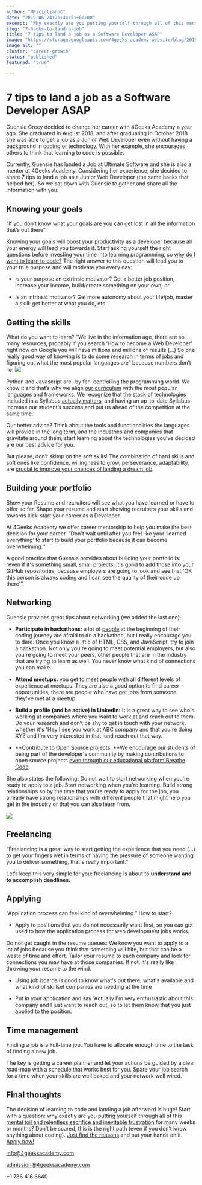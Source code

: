 ```yaml
---
author: "MRiciglianoC"
date: "2019-06-24T20:44:51+00:00"
excerpt: "Why exactly are you putting yourself through all of this mental toil and relentless sacrifice and inevitable frustration for many weeks or months?"
slug: "7-hacks-to-land-a-job"
title: "7 tips to land a job as a Software Developer ASAP"
image: "https://storage.googleapis.com/4geeks-academy-website/blog/2019/06/GUENSE-01-1024x513.jpg"
image_alt: ""
cluster: "career-growth"
status: "published"
featured: "true"

---
```


# 7 tips to land a job as a Software Developer ASAP


Guensie Grecy decided to change her career with 4Geeks Academy a year ago. She graduated in August 2018, and after graduating in October 2018 she was able to get a job as a Junior Web Developer even without having a background in coding or technology. With her example, she encourages others to think that learning to code is possible.

Currently, Guensie has landed a Job at Ultimate Software and she is also a mentor at 4Geeks Academy. Considering her experience, she decided to share 7 tips to land a job as a Junior Web Developer (the same hacks that helped her). So we sat down with Guensie to gather and share all the information with you:


## Knowing your goals


“If you don’t know what your goals are you can get lost in all the information that’s out there” 

Knowing your goals will boost your productivity as a developer because all your energy will lead you towards it. Start asking yourself the right questions before investing your time into learning programming, so [why do I want to learn to code?](https://medium.com/elium-academy/learn-to-code-setting-your-goals-and-the-golden-circle-rule-33139cd107fe) The right answer to this question will lead you to your true purpose and will motivate you every day:



 	
  * Is your purpose an extrinsic motivator? Get a better job position, increase your income, build/create something on your own; or

 	
  * Is an intrinsic motivator? Get more autonomy about your life/job, master a skill: get better at what you do, etc.




## Getting the skills


What do you want to learn? “We live in the information age, there are so many resources, probably if you search ‘How to become a Web Developer’ right now on Google you will have millions and millions of results (...) So one really good way of knowing is to do some research in terms of jobs and figuring out what the most popular languages are” because numbers don’t lie: ![](https://storage.googleapis.com/4geeks-academy-website/blog/2019/06/Screen-Shot-2019-06-24-at-4.30.38-PM.png)

Python and Javascript are -by far- controlling the programming world. We know it and that’s why we align [our curriculum](https://storage.googleapis.com/4geeks-academy-website/syllabus/downtown-miami/SYLLABUS%20ONLINE%20II.pdf) with the most popular languages and frameworks. We recognize that the stack of technologies included in a Syllabus [actually matters](https://4geeksacademy.com), and having an up-to-date Syllabus increase our student’s success and put us ahead of the competition at the same time.

Our better advice? Think about the tools and functionalities the languages will provide in the long term, and the industries and companies that gravitate around them; start learning about the technologies you’ve decided are our best advice for you.

But please, don’t skimp on the soft skills! The combination of hard skills and soft ones like confidence, willingness to grow, perseverance, adaptability, are [crucial to improve your chances of landing a dream job](https://business.linkedin.com/talent-solutions/blog/trends-and-research/2018/the-most-in-demand-hard-and-soft-skills-of-2018).


## Building your portfolio


Show your Resume and recruiters will see what you have learned or have to offer so far. Shape your resume and start showing recruiters your skills and towards kick-start your career as a Developer. 

At 4Geeks Academy we offer career mentorship to help you make the best decision for your career. “Don't wait until after you feel like your ‘learned everything’ to start to build your portfolio because it can become overwhelming.''

A good practice that Guensie provides about building your portfolio is: “even if it's something small, small projects, it's good to add those into your GitHub repositories, because employers are going to look and see that 'OK this person is always coding and I can see the quality of their code up there'”.


## Networking


Guensie provides great tips about networking (we added the last one):



 	
  * **Participate in hackathons**: a lot of [people](/us/coding-bootcamps/choosing-coding-bootcamp) at the beginning of their coding journey are afraid to do a hackathon, but I really encourage you to dare. Once you know a little of HTML, CSS, and JavaScript, try to join a hackathon. Not only you're going to meet potential employers, but also you're going to meet your peers, other people that are in the industry that are trying to learn as well. You never know what kind of connections you can make.

 	
  * **Attend meetups:** you get to meet people with all different levels of experience at meetups. They are also a good option to find career opportunities, there are people who have got jobs from someone they've met at a meetup.

 	
  * **Build a profile (and be active) in LinkedIn:** It is a great way to see who's working at companies where you want to work at and reach out to them. Do your research and don’t be shy to get in touch with your network, whether it's 'Hey I see you work at ABC company and that you're doing XYZ and I'm very interested in that' and reach out that way.

 	
  * **Contribute to Open Source projects: **We encourage our students of being part of the developer's community by making contributions to open source projects [even through our educational platform Breathe Code](https://www.breatheco.de/contributing).


She also states the following: Do not wait to start networking when you're ready to apply to a job. Start networking when you're learning. Build strong relationships so by the time that you're ready to apply for the job, you already have strong relationships with different people that might help you get in the industry or that you can also learn from.

![](https://storage.googleapis.com/4geeks-academy-website/blog/2019/06/Networking-768x267.jpg)




## Freelancing


“Freelancing is a great way to start getting the experience that you need (...) to get your fingers wet in terms of having the pressure of someone wanting you to deliver something, that's really important.”

Let’s keep this very simple for you: freelancing is about to **understand and to accomplish deadlines.**


## Applying


“Application process can feel kind of overwhelming.” How to start?



 	
  * Apply to positions that you do not necessarily want first, so you can get used to how the application process for web development jobs works.


Do not get caught in the resume queues: We know you want to apply to a lot of jobs because you think that something will bite, but that can be a waste of time and effort. Tailor your resume to each company and look for connections you may have at those companies. If not, it's really like throwing your resume to the wind.



 	
  * Using job boards is good to know what's out there, what's available and what kind of skillset companies are needing at the time

 	
  * Put in your application and say 'Actually I'm very enthusiastic about this company and I just want to reach out, so to let them know that you just applied to the position.




## Time management 


Finding a job is a Full-time job. You have to allocate enough time to the task of finding a new job.

The key is getting a career planner and let your actions be guided by a clear road-map with a schedule that works best for you. Spare your job search for a time when your skills are well baked and your network well wired.


## Final thoughts


The decision of learning to code and landing a job afterward is huge! Start with a question: why exactly are you putting yourself through all of this [mental toil and relentless sacrifice and inevitable frustration](/us/learn-to-code/feelings-learning-coding) for many weeks or months? Don’t be scared, this is the right path (even if you don’t know anything about coding). [Just find the reasons](https://javascriptissexy.com/your-goal-and-purpose-for-learning-programming-will-determine-which-programming-career-path-to-pursue-and-whether-you-will-succeed/) and put your hands on it. [Apply now!](/us/apply)



[info@4geeksacademy.com](mailto:info@4geeksacademy.com)

[admission@4geeksacademy.com](mailto:admission@4geeksacademy.com)

+1 786 416 6640
